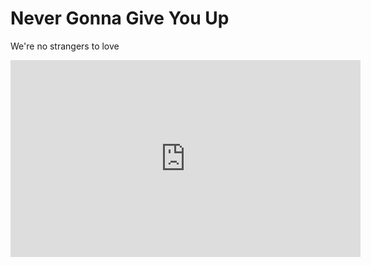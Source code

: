 <!DOCTYPE html>
<html>
<head>
  <title>Never Gonna Give You Up</title>
</head>
<body>
  <h1>Never Gonna Give You Up</h1>
  <p>We're no strangers to love</p>
  <!-- Add more lyrics here -->
  
  <!-- Optional: Embedding the Rickroll video -->
  <iframe width="560" height="315" src="https://www.youtube.com/embed/dQw4w9WgXcQ?autoplay=1" frameborder="0" allowfullscreen></iframe>
</body>
</html>
